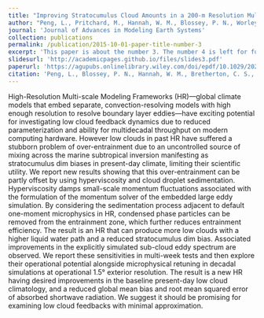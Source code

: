 ```yaml
---
title: "Improving Stratocumulus Cloud Amounts in a 200-m Resolution Multi-Scale Modeling Framework Through Tuning of Its Interior Physics"
author: "Peng, L., Pritchard, M., Hannah, W. M., Blossey, P. N., Worley, P. H., & Bretherton, C. S."
journal: 'Journal of Advances in Modeling Earth Systems'
collection: publications
permalink: /publication/2015-10-01-paper-title-number-3
excerpt: 'This paper is about the number 3. The number 4 is left for future work.'
slidesurl: 'http://academicpages.github.io/files/slides3.pdf'
paperurl: 'https://agupubs.onlinelibrary.wiley.com/doi/epdf/10.1029/2021MS002841'
citation: 'Peng, L., Blossey, P. N., Hannah, W. M., Bretherton, C. S., Terai, C. R., Jenney, A. M., & Pritchard, M. (2024). Improving stratocumulus cloud amounts in a 200‐m resolution multi‐scale modeling framework through tuning of its interior physics. Journal of Advances in Modeling Earth Systems, 16, e2023MS003632. https://doi.org/10.1029/2023MS00363210.1029/2021MS002841'
---
```


High-Resolution Multi-scale Modeling Frameworks (HR)—global climate models that embed separate, convection-resolving models with high enough resolution to resolve boundary layer eddies—have exciting potential for investigating low cloud feedback dynamics due to reduced parameterization and ability for multidecadal throughput on modern computing hardware. However low clouds in past HR have suffered a stubborn problem of over-entrainment due to an uncontrolled source of mixing across the marine subtropical inversion manifesting as stratocumulus dim biases in present-day climate, limiting their scientific utility. We report new results showing that this over-entrainment can be partly offset by using hyperviscosity and cloud droplet sedimentation. Hyperviscosity damps small-scale momentum fluctuations associated with the formulation of the momentum solver of the embedded large eddy simulation. By considering the sedimentation process adjacent to default one-moment microphysics in HR, condensed phase particles can be removed from the entrainment zone, which further reduces entrainment efficiency. The result is an HR that can produce more low clouds with a higher liquid water path and a reduced stratocumulus dim bias. Associated improvements in the explicitly simulated sub-cloud eddy spectrum are observed. We report these sensitivities in multi-week tests and then explore their operational potential alongside microphysical retuning in decadal simulations at operational 1.5° exterior resolution. The result is a new HR having desired improvements in the baseline present-day low cloud climatology, and a reduced global mean bias and root mean squared error of absorbed shortwave radiation. We suggest it should be promising for examining low cloud feedbacks with minimal approximation.
